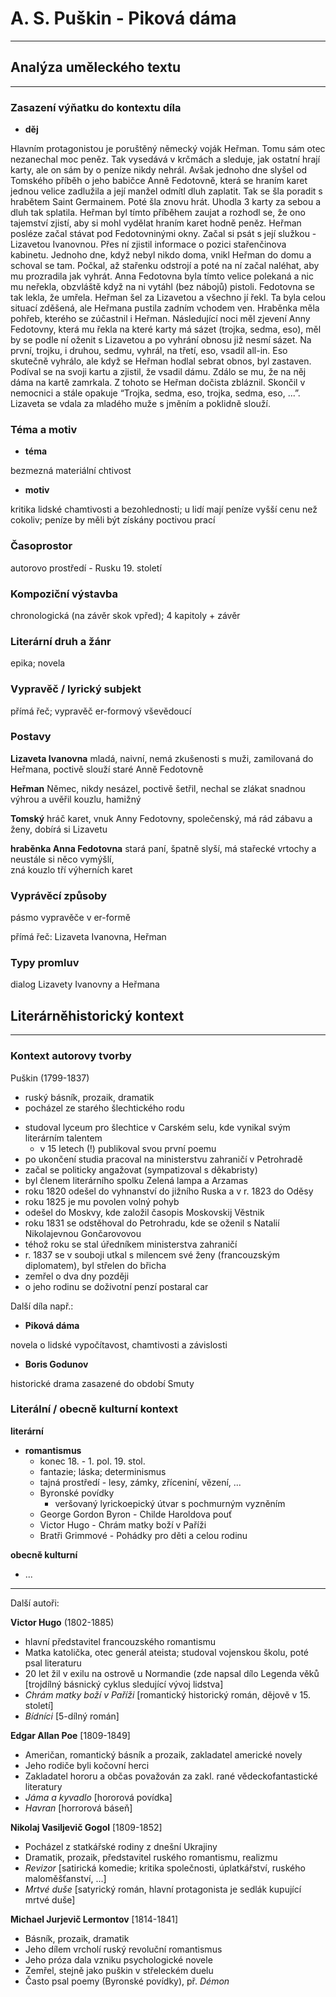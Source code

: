 # A. S. Puškin - Piková dáma
---

## Analýza uměleckého textu
---

### Zasazení výňatku do kontextu díla

- **děj**

Hlavním protagonistou je poruštěný německý voják Heřman. Tomu sám otec nezanechal moc peněz. Tak vysedává v krčmách a sleduje, jak ostatní hrají karty, ale on sám by o peníze nikdy nehrál. Avšak jednoho dne slyšel od Tomského příběh o jeho babičce Anně Fedotovně, která se hraním karet jednou velice zadlužila a její manžel odmítl dluh zaplatit. Tak se šla poradit s hrabětem Saint Germainem. Poté šla znovu hrát. Uhodla 3 karty za sebou a dluh tak splatila. Heřman byl tímto příběhem zaujat a rozhodl se, že ono tajemství zjistí, aby si mohl vydělat hraním karet hodně peněz. Heřman posléze začal stávat pod Fedotovninými okny. Začal si psát s její služkou - Lizavetou Ivanovnou. Přes ní zjistil informace o pozici stařenčinova kabinetu. Jednoho dne, když nebyl nikdo doma, vnikl Heřman do domu a schoval se tam. Počkal, až stařenku odstrojí a poté na ní začal naléhat, aby mu prozradila jak vyhrát. Anna Fedotovna byla tímto velice polekaná a nic mu neřekla, obzvláště když na ni vytáhl (bez nábojů) pistoli. Fedotovna se tak lekla, že umřela. Heřman šel za Lizavetou a všechno jí řekl. Ta byla celou situací zděšená, ale Heřmana pustila zadním vchodem ven. Hraběnka měla pohřeb, kterého se zúčastnil i Heřman. Následující noci měl zjevení Anny Fedotovny, která mu řekla na které karty má sázet (trojka, sedma, eso), měl by se podle ní oženit s Lizavetou a po vyhrání obnosu již nesmí sázet. Na první, trojku, i druhou, sedmu, vyhrál, na třetí, eso, vsadil all-in. Eso skutečně vyhrálo, ale když se Heřman hodlal sebrat obnos, byl zastaven. Podíval se na svoji kartu a zjistil, že vsadil dámu. Zdálo se mu, že na něj dáma na kartě zamrkala. Z tohoto se Heřman dočista zbláznil. Skončil v nemocnici a stále opakuje “Trojka, sedma, eso, trojka, sedma, eso, ...”. Lizaveta se vdala za mladého muže s jměním a poklidně slouží.
### Téma a motiv

- **téma**

bezmezná materiální chtivost 

- **motiv**

kritika lidské chamtivosti a bezohlednosti; u lidí mají peníze vyšší cenu než cokoliv; peníze by měli být získány poctivou prací


### Časoprostor

autorovo prostředí - Rusku 19. století

### Kompoziční výstavba

chronologická (na závěr skok vpřed); 4 kapitoly + závěr

### Literární druh a žánr
epika; novela

### Vypravěč / lyrický subjekt
přímá řeč; vypravěč er-formový vševědoucí

### Postavy

**Lizaveta Ivanovna**
mladá, naivní, nemá zkušenosti s muži, zamilovaná do Heřmana, poctivě slouží  staré Anně Fedotovně  

**Heřman**
Němec, nikdy nesázel, poctivě šetřil, nechal se zlákat snadnou výhrou a uvěřil kouzlu,  hamižný  

**Tomský**
hráč karet, vnuk Anny Fedotovny, společenský, má rád zábavu a ženy, dobírá si Lizavetu  

**hraběnka Anna Fedotovna**
stará paní, špatně slyší, má stařecké vrtochy a neustále si něco vymýšlí,  
zná kouzlo tří výherních karet


### Vyprávěcí způsoby

pásmo vypravěče v er-formě

přímá řeč: Lizaveta Ivanovna, Heřman

### Typy promluv

dialog Lizavety Ivanovny a Heřmana

## Literárněhistorický kontext
---

### Kontext autorovy tvorby

Puškin (1799-1837)
* ruský básník, prozaik, dramatik
* pocházel ze starého šlechtického rodu
- studoval lyceum pro šlechtice v Carském selu, kde vynikal svým literárním talentem
	- v 15 letech (!) publikoval svou první poemu
- po ukončení studia pracoval na ministerstvu zahraničí v Petrohradě  
- začal se politicky angažovat (sympatizoval s děkabristy)  
- byl členem literárního spolku Zelená lampa a Arzamas  
- roku 1820 odešel do vyhnanství do jižního Ruska a v r. 1823 do Oděsy  
- roku 1825 je mu povolen volný pohyb  
- odešel do Moskvy, kde založil časopis Moskovskij Věstnik  
- roku 1831 se odstěhoval do Petrohradu, kde se oženil s Natalií Nikolajevnou Gončarovovou  
- téhož roku se stal úředníkem ministerstva zahraničí  
- r. 1837 se v souboji utkal s milencem své ženy (francouzským diplomatem), byl střelen do břicha  
- zemřel o dva dny později  
- o jeho rodinu se doživotní penzí postaral car

Další díla např.:

- **Piková dáma**

novela o lidské vypočítavost, chamtivosti a závislosti

- **Boris Godunov**

historické drama zasazené do období Smuty

### Literální / obecně kulturní kontext

**literární**
* **romantismus**
	* konec 18. - 1. pol. 19. stol.
	* fantazie; láska; determinismus
	* tajná prostředí - lesy, zámky, zříceniní, vězení, ...
	* Byronské povídky
		* veršovaný lyrickoepický útvar s pochmurným vyzněním
	* George Gordon Byron - Childe Haroldova pouť
	* Victor Hugo - Chrám matky boží v Paříži
	* Bratři Grimmové - Pohádky pro děti a celou rodinu


**obecně kulturní**
* ...

---

Další autoři:

**Victor Hugo** (1802-1885)
-   hlavní představitel francouzského romantismu
-   Matka katolička, otec generál ateista; studoval vojenskou školu, poté psal literaturu
-   20 let žil v exilu na ostrově u Normandie (zde napsal dílo Legenda věků [trojdílný básnický cyklus sledující vývoj lidstva]
-   _Chrám matky boží v Paříži_ [romantický historický román, dějově v 15. století]
-   _Bídníci_ [5-dílný román]
    

**Edgar Allan Poe** [1809-1849]
-   Američan, romantický básník a prozaik, zakladatel americké novely
-   Jeho rodiče byli kočovní herci
-   Zakladatel hororu a občas považován za zakl. rané vědeckofantastické literatury
-   _Jáma a kyvadlo_ [hororová povídka]
-   _Havran_ [horrorová báseň]
    

**Nikolaj Vasiljevič Gogol** [1809-1852]
-   Pocházel z statkářské rodiny z dnešní Ukrajiny
-   Dramatik, prozaik, představitel ruského romantismu, realizmu
-   _Revizor_ [satirická komedie; kritika společnosti, úplatkářství, ruského maloměšťanství, ...]
-   _Mrtvé duše_ [satyrický román, hlavní protagonista je sedlák kupující mrtvé duše]
    

**Michael Jurjevič Lermontov** [1814-1841]
-   Básník, prozaik, dramatik
-   Jeho dílem vrcholí ruský revoluční romantismus
-   Jeho próza dala vzniku psychologické novele
-   Zemřel, stejně jako puškin v střeleckém duelu
-   Často psal poemy (Byronské povídky), př. _Démon_